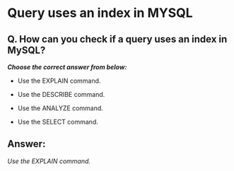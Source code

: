 # Query uses an index in MYSQL

## Q. How can you check if a query uses an index in MySQL?

***Choose the correct answer from below:***
  
  - Use the EXPLAIN command.

  - Use the DESCRIBE command.

  - Use the ANALYZE command.

  - Use the SELECT command.


## Answer:
*Use the EXPLAIN command.*
